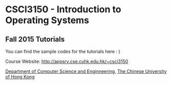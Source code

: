 # CSCI3150 - Introduction to Operating Systems
## Fall 2015 Tutorials

You can find the sample codes for the tutorials here : )

Course Website: http://appsrv.cse.cuhk.edu.hk/~csci3150

[Department of Computer Science and Enginneering](http://www.cse.cuhk.edu.hk), [The Chinese University of Hong Kong](http://www.cuhk.edu.hk)
